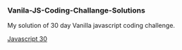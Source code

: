 ### Vanila-JS-Coding-Challange-Solutions

My solution of 30 day Vanilla javascript coding challenge.

[Javascript 30](https://javascript30.com/)
